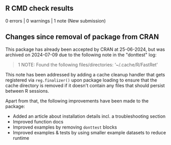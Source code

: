 ## R CMD check results

0 errors | 0 warnings | 1 note (New submission)

## Changes since removal of package from CRAN

This package has already been accepted by CRAN at 25-06-2024, but was archived on 2024-07-09 due to the following note in the "donttest" log:

> 1 NOTE: Found the following files/directories: ‘~/.cache/R/FastRet’

This note has been addressed by adding a cache cleanup handler that gets registered via `reg.finalizer()` upon package loading to ensure that the cache directory is removed if it doesn't contain any files that should persist between R sessions.

Apart from that, the following improvements have been made to the package:

* Added an article about installation details incl. a troubleshooting section
* Improved function docs
* Improved examples by removing `donttest` blocks
* Improved examples & tests by using smaller example datasets to reduce runtime
